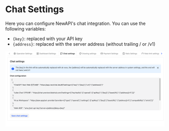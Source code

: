 # Chat Settings

Here you can configure NewAPI's chat integration. You can use the following variables:

- `{key}`: replaced with your API key
- `{address}`: replaced with the server address (without trailing / or /v1)

![Chat Settings](../../../assets/guide/chat-setting.png) 